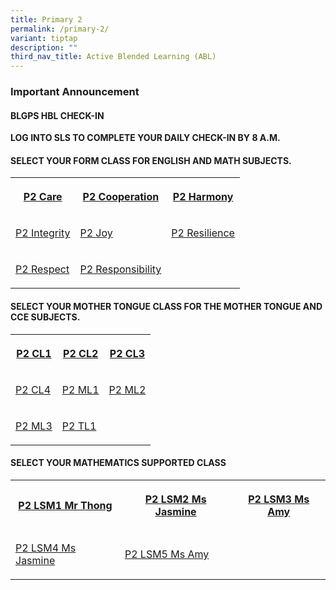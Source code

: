 ```yaml
---
title: Primary 2
permalink: /primary-2/
variant: tiptap
description: ""
third_nav_title: Active Blended Learning (ABL)
---
```

<h3>Important&nbsp;Announcement</h3>
<h4>BLGPS HBL CHECK-IN</h4>
<p><strong>LOG INTO SLS TO COMPLETE YOUR DAILY CHECK-IN BY 8 A.M.</strong>
</p>
<h4>SELECT YOUR FORM CLASS FOR&nbsp;ENGLISH AND MATH SUBJECTS.</h4>
<table style="minWidth: 75px">
<colgroup>
<col>
<col>
<col>
</colgroup>
<tbody>
<tr>
<th rowspan="1" colspan="1">
<p><a href="https://docs.google.com/document/d/14d0LHVqXm0Up-e0VXkeW_wSqQH_3taKX/edit" rel="noopener noreferrer nofollow" target="_blank">P2 Care</a>
</p>
</th>
<th rowspan="1" colspan="1">
<p><a href="https://docs.google.com/document/d/14zBSImknjkSZosoGzicWDFfscJZbovqZ/edit" rel="noopener noreferrer nofollow" target="_blank">P2 Cooperation</a>
</p>
</th>
<th rowspan="1" colspan="1">
<p><a href="https://docs.google.com/document/d/1L0x2jH-AkdZazQhRqcArJWrWwycTaEiB/edit" rel="noopener noreferrer nofollow" target="_blank">P2 Harmony</a>
</p>
</th>
</tr>
<tr>
<td rowspan="1" colspan="1">
<p><a href="https://docs.google.com/document/d/1HvSyDcQZh9WuNhNONwgDGzAJwgNMYb3V/edit" rel="noopener noreferrer nofollow" target="_blank">P2 Integrity</a>
</p>
</td>
<td rowspan="1" colspan="1">
<p><a href="https://docs.google.com/document/d/1vla4SVb4lxmy6O2mxUeOwd0m3cVa_V8d/edit" rel="noopener noreferrer nofollow" target="_blank">P2 Joy</a>
</p>
</td>
<td rowspan="1" colspan="1">
<p><a href="https://docs.google.com/document/d/1aD8Hsd6i4nhV1v1IrTaI9pw-f8r-huLt/edit" rel="noopener noreferrer nofollow" target="_blank">P2 Resilience</a>
</p>
</td>
</tr>
<tr>
<td rowspan="1" colspan="1">
<p><a href="https://docs.google.com/document/d/1ZlF21_mLlOqgohxQBb7VZhLC3C5-Rmij/edit" rel="noopener noreferrer nofollow" target="_blank">P2 Respect</a>
</p>
</td>
<td rowspan="1" colspan="1">
<p><a href="https://docs.google.com/document/d/1McQeF1YvugyP-z9nwQeHMTcbReDwEUM_/edit" rel="noopener noreferrer nofollow" target="_blank">P2 Responsibility</a>
</p>
</td>
<td rowspan="1" colspan="1">
<p></p>
</td>
</tr>
</tbody>
</table>
<h4>SELECT YOUR MOTHER TONGUE CLASS FOR THE MOTHER TONGUE AND CCE SUBJECTS.</h4>
<table style="minWidth: 75px">
<colgroup>
<col>
<col>
<col>
</colgroup>
<tbody>
<tr>
<th rowspan="1" colspan="1">
<p><a href="https://docs.google.com/document/d/1EcAStcIK54Y8SVImAie8yCmFDVSZswDz/edit" rel="noopener noreferrer nofollow" target="_blank">P2 CL1</a>
</p>
</th>
<th rowspan="1" colspan="1">
<p><a href="https://docs.google.com/document/d/1NtHO7wtqpsCfkWGvugnwYDkvKG-qWyHq/edit" rel="noopener noreferrer nofollow" target="_blank">P2 CL2</a>
</p>
</th>
<th rowspan="1" colspan="1">
<p><a href="https://docs.google.com/document/d/1D6lAOKt6mF4szN_smqV3JEGAM1mlM1vU/edit" rel="noopener noreferrer nofollow" target="_blank">P2 CL3</a>
</p>
</th>
</tr>
<tr>
<td rowspan="1" colspan="1">
<p><a href="https://docs.google.com/document/d/11w3xeLVs_nk32-3dYPnduisr9nYgHuDl/edit" rel="noopener noreferrer nofollow" target="_blank">P2 CL4</a>
</p>
</td>
<td rowspan="1" colspan="1">
<p><a href="https://docs.google.com/document/d/194VWipGcGspUyU1Ncr_Tp0ZjncJTas-y/edit" rel="noopener noreferrer nofollow" target="_blank">P2 ML1</a>
</p>
</td>
<td rowspan="1" colspan="1">
<p><a href="https://docs.google.com/document/d/1-hAGwdZNN3I4ORFM5quPbxEnzxWRtyi3/edit" rel="noopener noreferrer nofollow" target="_blank">P2 ML2</a>
</p>
</td>
</tr>
<tr>
<td rowspan="1" colspan="1">
<p><a href="https://docs.google.com/document/d/14TW5qwd6UAN9ysXZe79wbNl1NO3P46j4/edit" rel="noopener noreferrer nofollow" target="_blank">P2 ML3</a>
</p>
</td>
<td rowspan="1" colspan="1">
<p><a href="https://docs.google.com/document/d/1bgtslldCYEz2leXdhx8dT4lBRhNN5EOk/edit" rel="noopener noreferrer nofollow" target="_blank">P2 TL1</a>
</p>
</td>
<td rowspan="1" colspan="1">
<p></p>
</td>
</tr>
</tbody>
</table>
<h4>SELECT YOUR MATHEMATICS SUPPORTED CLASS</h4>
<table style="minWidth: 75px">
<colgroup>
<col>
<col>
<col>
</colgroup>
<tbody>
<tr>
<th rowspan="1" colspan="1">
<p><a href="https://docs.google.com/document/d/1oBDJSC0Gyvlcp_PWntJ_ICA_DysY58q-/edit" rel="noopener noreferrer nofollow" target="_blank">P2 LSM1 Mr Thong</a>
</p>
</th>
<th rowspan="1" colspan="1">
<p><a href="https://docs.google.com/document/d/19skK3Qg-KLwyNxm4ZG03clB6lDpCWYpF/edit" rel="noopener noreferrer nofollow" target="_blank">P2 LSM2 Ms Jasmine</a>
</p>
</th>
<th rowspan="1" colspan="1">
<p><a href="https://docs.google.com/document/d/1QXwPTjTLsJJQArfShrJGqCR_zBfU0bjG/edit" rel="noopener noreferrer nofollow" target="_blank">P2 LSM3 Ms Amy</a>
</p>
</th>
</tr>
<tr>
<td rowspan="1" colspan="1">
<p><a href="https://docs.google.com/document/d/1CqnsdnqmhMCfyMVXGc8f3VORhWps0A5K/edit" rel="noopener noreferrer nofollow" target="_blank">P2 LSM4 Ms Jasmine</a>
</p>
</td>
<td rowspan="1" colspan="1">
<p><a href="https://docs.google.com/document/d/1Vb6wJdt3A3AyBa_LkADryMdxCjyMP9Go/edit" rel="noopener noreferrer nofollow" target="_blank">P2 LSM5 Ms Amy</a>
</p>
</td>
<td rowspan="1" colspan="1">
<p></p>
</td>
</tr>
</tbody>
</table>
<p></p>